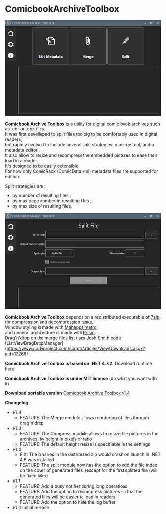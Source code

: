 # ComicbookArchiveToolbox

![Main interface](/ComicbookArchiveToolbox/MainPage.PNG)  

**Comicbook Archive Toolbox** is a utility for digital comic book archives such as .cbr or .cbz files.  
It was first develloped to split files too big to be comfortably used in digital readers,  
but rapidly evolved to include several split strategies, a merge tool, and a metadata editor.  
It also allow to resize and recompress the embedded pictures to ease their load in a reader.  
It's designed to be easily extensible.  
For now only ComicRack (ComicData.xml) metadata files are supported for edition.  

Split strategies are :  
- by number of resulting files ;  
- by max page number in resulting files ;  
- by max size of resulting files.  

![Split interface](/ComicbookArchiveToolbox/Split.PNG)  

**Comicbook Archive Toolbox** depends on a redistributed executable of [7zip](https://www.7-zip.org) for compression and decompression tasks.  
Window styling is made with [Mahapps.metro](https://mahapps.com),  
and general architecture is made with [Prism](https://github.com/PrismLibrary/Prism).  
Drag'n'drop on the merge files list uses Josh Smith code [ListViewDragDropManager] (https://www.codeproject.com/script/Articles/ViewDownloads.aspx?aid=17266) .

**Comicbook Archive Toolbox is based on .NET 4.7.2.** Download runtime [here](https://dotnet.microsoft.com/download/dotnet-framework/net472)  


**Comicbook Archive Toolbox is under MIT license** (do what you want with it)  

**Download portable version** [Comicbook Archive Toolbox v1.4](https://github.com/degoedel/ComicbookArchiveToolbox/releases/download/v1.4/ComicbookArchiveToolbox.v1.4.0.zip)  

**Changelog**  
* *V1.4*
  * FEATURE: The Merge module allows reordering of files through drag'n'drop
* *V1.3*
  * FEATURE: The Compress module allows to resize the pictures in the archives, by height in pixels or ratio
  * FEATURE: The default height resize is specifiable in the settings
* *V1.2*  
  * FIX: The binaries in the distributed zip would crash on launch in .NET 4.8 was installed  
  * FEATURE: The split module now has the option to add the file index on the cover of generated files. (except for the first splitted file (will be fixed later)  
* *V1.1*  
  * FEATURE: Add a busy notifier during long operations  
  * FEATURE: Add the option to recompress pictures so that the generated files will be easier to load in readers  
  * FEATURE: Add the option to hide the log buffer  
* *V1.0* Initial release  
